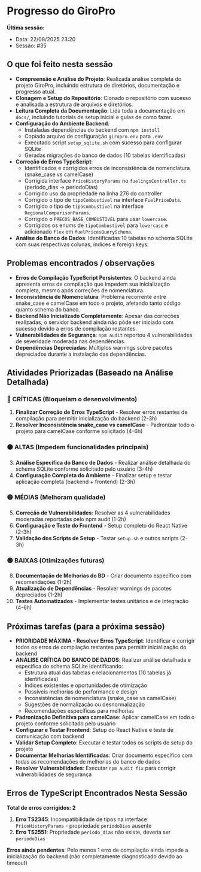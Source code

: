 # Progresso do GiroPro

**Última sessão:**
- Data: 22/08/2025 23:20
- Sessão: #35

## O que foi feito nesta sessão
- **Compreensão e Análise do Projeto**: Realizada análise completa do projeto GiroPro, incluindo estrutura de diretórios, documentação e progresso atual.
- **Clonagem e Setup do Repositório**: Clonado o repositório com sucesso e analisada a estrutura de arquivos e diretórios.
- **Leitura Completa da Documentação**: Lida toda a documentação em `docs/`, incluindo tutoriais de setup inicial e guias de como fazer.
- **Configuração do Ambiente Backend**: 
  - Instaladas dependências do backend com `npm install`
  - Copiado arquivo de configuração `giropro.env` para `.env`
  - Executado script `setup_sqlite.sh` com sucesso para configurar SQLite
  - Geradas migrações do banco de dados (10 tabelas identificadas)
- **Correção de Erros TypeScript**: 
  - Identificados e corrigidos erros de inconsistência de nomenclatura (snake_case vs camelCase)
  - Corrigida interface `PriceHistoryParams` no `fuelingsController.ts` (periodo_dias → periodoDias)
  - Corrigido uso da propriedade na linha 276 do controller
  - Corrigido o tipo de `tipoCombustivel` na interface `FuelPriceData`.
  - Corrigido o tipo de `tipoCombustivel` na interface `RegionalComparisonParams`.
  - Corrigido o `PRECOS_BASE_COMBUSTIVEL` para usar `lowercase`.
  - Corrigidos os enums de `tipoCombustivel` para `lowercase` e adicionado `flex` em `fuelPricesQuerySchema`.
- **Análise do Banco de Dados**: Identificadas 10 tabelas no schema SQLite com suas respectivas colunas, índices e foreign keys.

## Problemas encontrados / observações
- **Erros de Compilação TypeScript Persistentes**: O backend ainda apresenta erros de compilação que impedem sua inicialização completa, mesmo após correções de nomenclatura.
- **Inconsistência de Nomenclatura**: Problema recorrente entre snake_case e camelCase em todo o projeto, afetando tanto código quanto schema do banco.
- **Backend Não Inicializado Completamente**: Apesar das correções realizadas, o servidor backend ainda não pôde ser iniciado com sucesso devido a erros de compilação restantes.
- **Vulnerabilidades de Segurança**: `npm audit` reportou 4 vulnerabilidades de severidade moderada nas dependências.
- **Dependências Depreciadas**: Múltiplos warnings sobre pacotes depreciados durante a instalação das dependências.

## Atividades Priorizadas (Baseado na Análise Detalhada)

### 🔴 CRÍTICAS (Bloqueiam o desenvolvimento)
1. **Finalizar Correção de Erros TypeScript** - Resolver erros restantes de compilação para permitir inicialização do backend (2-3h)
2. **Resolver Inconsistência snake_case vs camelCase** - Padronizar todo o projeto para camelCase conforme solicitado (4-6h)

### 🟠 ALTAS (Impedem funcionalidades principais)  
3. **Análise Específica do Banco de Dados** - Realizar análise detalhada do schema SQLite conforme solicitado pelo usuário (3-4h)
4. **Configuração Completa do Ambiente** - Finalizar setup e testar aplicação completa (backend + frontend) (2-3h)

### 🟡 MÉDIAS (Melhoram qualidade)
5. **Correção de Vulnerabilidades**: Resolver as 4 vulnerabilidades moderadas reportadas pelo npm audit (1-2h)
6. **Configuração e Teste do Frontend** - Setup completo do React Native (2-3h)
7. **Validação dos Scripts de Setup** - Testar `setup.sh` e outros scripts (2-3h)

### 🟢 BAIXAS (Otimizações futuras)
8. **Documentação de Melhorias do BD** - Criar documento específico com recomendações (1-2h)
9. **Atualização de Dependências** - Resolver warnings de pacotes depreciados (1-2h)
10. **Testes Automatizados** - Implementar testes unitários e de integração (4-6h)

## Próximas tarefas (para a próxima sessão)
- **PRIORIDADE MÁXIMA - Resolver Erros TypeScript**: Identificar e corrigir todos os erros de compilação restantes para permitir inicialização do backend
- **ANÁLISE CRÍTICA DO BANCO DE DADOS**: Realizar análise detalhada e específica do schema SQLite identificando:
  - Estrutura atual das tabelas e relacionamentos (10 tabelas já identificadas)
  - Índices existentes e oportunidades de otimização  
  - Possíveis melhorias de performance e design
  - Inconsistências de nomenclatura (snake_case vs camelCase)
  - Sugestões de normalização ou desnormalização
  - Recomendações específicas para melhorias
- **Padronização Definitiva para camelCase**: Aplicar camelCase em todo o projeto conforme solicitado pelo usuário
- **Configurar e Testar Frontend**: Setup do React Native e teste de comunicação com backend
- **Validar Setup Completo**: Executar e testar todos os scripts de setup do projeto
- **Documentar Melhorias Identificadas**: Criar documento específico com todas as recomendações de melhorias do banco de dados
- **Resolver Vulnerabilidades**: Executar `npm audit fix` para corrigir vulnerabilidades de segurança

## Erros de TypeScript Encontrados Nesta Sessão
**Total de erros corrigidos: 2**
1. **Erro TS2345**: Incompatibilidade de tipos na interface `PriceHistoryParams` - propriedade `periodoDias` ausente
2. **Erro TS2551**: Propriedade `periodo_dias` não existe, deveria ser `periodoDias`

**Erros ainda pendentes**: Pelo menos 1 erro de compilação ainda impede a inicialização do backend (não completamente diagnosticado devido ao timeout)



